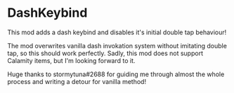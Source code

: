 # DashKeybind
This mod adds a dash keybind and disables it's initial double tap behaviour!

The mod overwrites vanilla dash invokation system without imitating double tap, so this should work perfectly. Sadly, this mod does not support Calamity items, but I'm looking forward to it.

Huge thanks to stormytuna#2688 for guiding me through almost the whole process and writing a detour for vanilla method!
